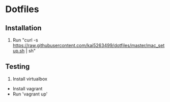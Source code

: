 # Dotfiles

## Installation
1. Run "curl -s https://raw.githubusercontent.com/kai5263499/dotfiles/master/mac_setup.sh | sh"

## Testing
1. Install virtualbox
* Install vagrant
* Run 'vagrant up'
